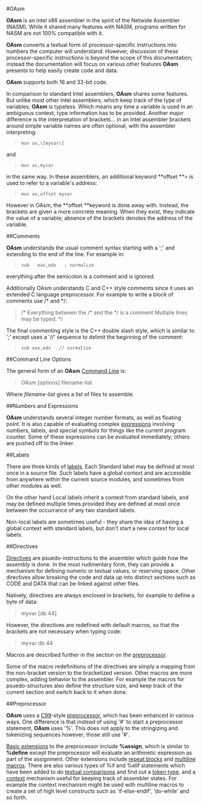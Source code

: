 #OAsm

 
 **OAsm** is an intel x86 assembler in the spirit of the Netwide Assembler (NASM).  While it shared many features with NASM,  programs written for NASM are not 100% compatible with it.   
 
 **OAsm** converts a textual form of processor-specific instructions into numbers the computer will understand.  However, discussion of these processor-specific instructions is beyond the scope of this documentation; instead the documentation will focus on various other features **OAsm** presents to help easily create code and data.
 
 **OAsm** supports both 16 and 32-bit code.
 
 In comparison to standard Intel assemblers, **OAsm** shares some features.  But unlike most other Intel assemblers, which keep track of the type of variables, **OAsm** is typeless.  Which means any time a variable is used in an ambiguous context, type information has to be provided.  Another major difference is the interpretation of brackets...  in an Intel assembler brackets around simple variable names are often optional, with the assembler interpreting:
 
>     mov ax,\[myvar\]
 
 and
 
>     mov ax,myvar
 
 in the same way.  In these assemblers, an additional keyword **offset **> is used to refer to a variable's address:
 
>     mov ax,offset myvar
 
 However in OAsm,  the **offset **keyword is done away with.  Instead, the brackets are given a more concrete meaning.   When they exist, they indicate the value of a variable; absence of the brackets denotes the address of the variable.


##Comments

 **OAsm** understands the usual comment syntax starting with a ';' and extending to the end of the line.  For example in:
 
>     sub   eax,edx   ; normalize
 
 everything after the semicolon is a comment and is ignored.
 
 Additionally OAsm understands C and C++ style comments since it uses an extended C language preprocessor.  For example to write a block of comments use /\* and \*/:
 
> /\*
>     Everything between the /\* and the \*/ is a comment
     Multiple lines may be typed.
> \*/
 
 The final commenting style is the C++ double slash style, which is similar to ';' except uses a '//' sequence to delimit the beginning of the comment:
 
>     sub eax,edx   // normalize


##Command Line Options

 The general form of an **OAsm** [Command Line](OAsm%20Command%20Line.html) is:
 
> OAsm \[options\] filename-list
 
 Where _filename-list_ gives a list of files to assemble.


##Numbers and Expressions
 

 **OAsm** understands several integer number formats, as well as floating point.  It is also capable of evaluating complex [expressions](OAsm%20Numbers%20and%20Expressions.html) involving numbers, labels, and special symbols for things like the current program counter.  Some of these expressions can be evaluated immediately; others are pushed off to the linker.


##Labels

 There are three kinds of [labels](OAsm%20Labels.html).  Each Standard label may be defined at most once in a source file.  Such labels have a global context and are accessible from anywhere within the current source modules, and sometimes from other modules as well. 
 
 On the other hand Local labels inherit a context from standard labels,  and may be defined multiple times provided they are defined at most once between the occurrance of any two standard labels.  
 
 Non-local labels are sometimes useful - they share the idea of having a global context with standard labels, but don't start a new context for local labels.


##Directives

 [Directives](OAsm%20Directives.html) are psuedo-instructions to the assembler which guide how the assembly is done.  In the most rudimentary form, they can provide a mechanism for defining numeric or textual values, or reserving space.  Other directives allow breaking the code and data up into distinct sections such as CODE and DATA that can be linked against other files.
 
 Natively, directives are always enclosed in brackets, for example to define a byte of data:
 
> myvar \[db   44\]
 
 However, the directives are redefined with default macros, so that the brackets are not necessary when typing code:
 
> myvar db 44
 
 Macros are described further in the section on the [preprocessor](OAsm%20Preprocessor.html).
 
 Some of the macro redefinitions of the directives are simply a mapping from the non-bracket version to the bracketized version.  Other macros are more complex, adding behavior to the assembler.  For example the macros for psuedo-structures also define the structure size, and keep track of the current section and switch back to it when done.


##Preprocessor

 **OAsm** uses a [C99](C-Style%20Preprocessor%20Directives.html)-style [preprocessor](OAsm%20Preprocessor.html), which has been enhanced in various ways.  One difference is that instead of using '\#' to start a preprocessor statement, **OAsm** uses '%'.  This does not apply to the stringizing and tokenizing sequences however; those still use '\#'.
 
 [Basic extensions](Basic%20Extensions%20to%20C%20Preprocessor.html) to the preprocessor include **%assign**, which is similar to **%define** except the preprocessor will evaluate an arithmetic expression as part of the assignment.  Other extensions include [repeat blocks](Repeat%20Block%20Extensions.html) and [multiline macros](Multiline%20Macro%20Extensions.html).  There are also various types of %if and %elif statements which have been added to do [textual comparisons](Text%20Comparison%20Conditionals.html) and find out a [token type](Token%20Type%20Classification%20Conditionals.html), and a [context](Context-Related%20Extensions.html) mechanism useful for keeping track of assembler states.  For example the context mechanism might be used with multiline macros to create a set of high level constructs such as 'if-else-endif', 'do-while' and so forth.
 
 